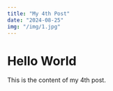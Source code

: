 ```yaml
---
title: "My 4th Post"
date: "2024-08-25"
img: "/img/1.jpg"
---
```


# Hello World

This is the content of my 4th post.
